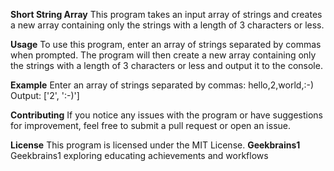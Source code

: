 **Short String Array**
This program takes an input array of strings and creates a new array containing only the strings with a length of 3 characters or less.

**Usage**
To use this program, enter an array of strings separated by commas when prompted. The program will then create a new array containing only the strings with a length of 3 characters or less and output it to the console.

**Example**
Enter an array of strings separated by commas: hello,2,world,:-)
Output: ['2', ':-)']

**Contributing**
If you notice any issues with the program or have suggestions for improvement, feel free to submit a pull request or open an issue.

**License**
This program is licensed under the MIT License.
**Geekbrains1**
Geekbrains1 exploring educating achievements and workflows